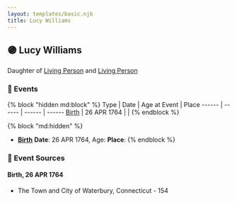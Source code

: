 ```yaml
---
layout: templates/basic.njk
title: Lucy Williams
---
```

## 🟣 Lucy Williams

Daughter of [Living Person](/people/5/55971024) and [Living Person](/people/6/62871690)

### 📆 Events

{% block "hidden md:block" %}
Type | Date | Age at Event | Place
------ | ------ | ------ | ------
[Birth](#event-event-2) | 26 APR 1764 |  |
{% endblock %}

{% block "md:hidden" %}
- **[Birth](#event-event-2)**
**Date**: 26 APR 1764, Age:
**Place**:
{% endblock %}

### 📰 Event Sources

#### <a id="event-event-2"></a> Birth, 26 APR 1764
* The Town and City of Waterbury, Connecticut  - 154